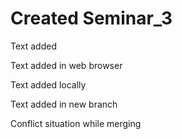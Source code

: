 ﻿# Created Seminar_3

Text added

Text added in web browser

Text added locally

Text added in new branch

Conflict situation while merging
